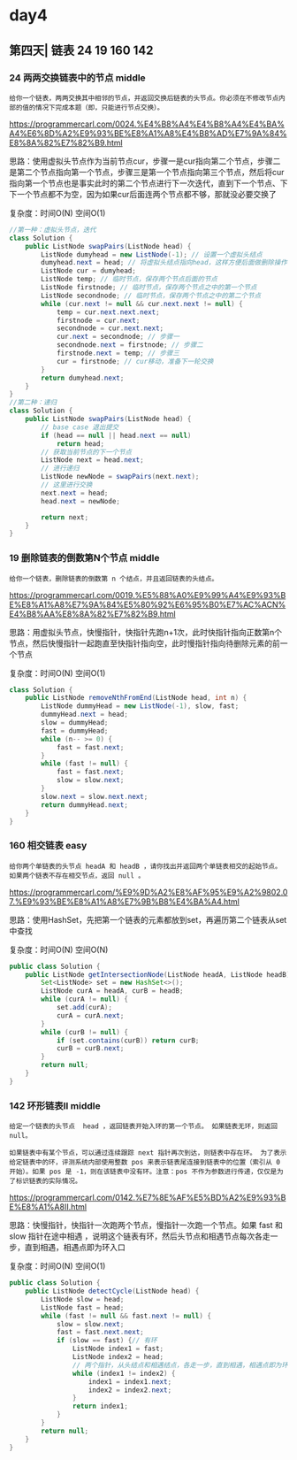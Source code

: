 # day4

## 第四天| 链表 24 19 160 142

### 24 两两交换链表中的节点 middle
```
给你一个链表，两两交换其中相邻的节点，并返回交换后链表的头节点。你必须在不修改节点内部的值的情况下完成本题（即，只能进行节点交换）。
```
https://programmercarl.com/0024.%E4%B8%A4%E4%B8%A4%E4%BA%A4%E6%8D%A2%E9%93%BE%E8%A1%A8%E4%B8%AD%E7%9A%84%E8%8A%82%E7%82%B9.html

思路：使用虚拟头节点作为当前节点cur，步骤一是cur指向第二个节点，步骤二是第二个节点指向第一个节点，步骤三是第一个节点指向第三个节点，然后将cur指向第一个节点也是事实此时的第二个节点进行下一次迭代，直到下一个节点、下下一个节点都不为空，因为如果cur后面连两个节点都不够，那就没必要交换了

复杂度：时间O(N) 空间O(1)
```java
//第一种：虚拟头节点，迭代
class Solution {
    public ListNode swapPairs(ListNode head) {
        ListNode dumyhead = new ListNode(-1); // 设置一个虚拟头结点
        dumyhead.next = head; // 将虚拟头结点指向head，这样方便后面做删除操作
        ListNode cur = dumyhead;
        ListNode temp; // 临时节点，保存两个节点后面的节点
        ListNode firstnode; // 临时节点，保存两个节点之中的第一个节点
        ListNode secondnode; // 临时节点，保存两个节点之中的第二个节点
        while (cur.next != null && cur.next.next != null) {
            temp = cur.next.next.next;
            firstnode = cur.next;
            secondnode = cur.next.next;
            cur.next = secondnode; // 步骤一
            secondnode.next = firstnode; // 步骤二
            firstnode.next = temp; // 步骤三
            cur = firstnode; // cur移动，准备下一轮交换
        }
        return dumyhead.next;
    }
}
//第二种：递归
class Solution {
    public ListNode swapPairs(ListNode head) {
        // base case 退出提交
        if (head == null || head.next == null)
            return head;
        // 获取当前节点的下一个节点
        ListNode next = head.next;
        // 进行递归
        ListNode newNode = swapPairs(next.next);
        // 这里进行交换
        next.next = head;
        head.next = newNode;

        return next;
    }
}
```

### 19 删除链表的倒数第N个节点 middle
```
给你一个链表，删除链表的倒数第 n 个结点，并且返回链表的头结点。
```
https://programmercarl.com/0019.%E5%88%A0%E9%99%A4%E9%93%BE%E8%A1%A8%E7%9A%84%E5%80%92%E6%95%B0%E7%AC%ACN%E4%B8%AA%E8%8A%82%E7%82%B9.html

思路：用虚拟头节点，快慢指针，快指针先跑n+1次，此时快指针指向正数第n个节点，然后快慢指针一起跑直至快指针指向空，此时慢指针指向待删除元素的前一个节点

复杂度：时间O(N) 空间O(1)
```java
class Solution {
    public ListNode removeNthFromEnd(ListNode head, int n) {
        ListNode dummyHead = new ListNode(-1), slow, fast;
        dummyHead.next = head;
        slow = dummyHead;
        fast = dummyHead;
        while (n-- >= 0) {
            fast = fast.next;
        }
        while (fast != null) {
            fast = fast.next;
            slow = slow.next;
        }
        slow.next = slow.next.next;
        return dummyHead.next;
    }
}
```

### 160 相交链表 easy
```
给你两个单链表的头节点 headA 和 headB ，请你找出并返回两个单链表相交的起始节点。如果两个链表不存在相交节点，返回 null 。
```
https://programmercarl.com/%E9%9D%A2%E8%AF%95%E9%A2%9802.07.%E9%93%BE%E8%A1%A8%E7%9B%B8%E4%BA%A4.html

思路：使用HashSet，先把第一个链表的元素都放到set，再遍历第二个链表从set中查找

复杂度：时间O(N) 空间O(N)
```java
public class Solution {
    public ListNode getIntersectionNode(ListNode headA, ListNode headB) {
        Set<ListNode> set = new HashSet<>();
        ListNode curA = headA, curB = headB;
        while (curA != null) {
            set.add(curA);
            curA = curA.next;
        }
        while (curB != null) {
            if (set.contains(curB)) return curB;
            curB = curB.next;
        }
        return null;
    }
}
```

### 142 环形链表II middle
```
给定一个链表的头节点  head ，返回链表开始入环的第一个节点。 如果链表无环，则返回 null。

如果链表中有某个节点，可以通过连续跟踪 next 指针再次到达，则链表中存在环。 为了表示给定链表中的环，评测系统内部使用整数 pos 来表示链表尾连接到链表中的位置（索引从 0 开始）。如果 pos 是 -1，则在该链表中没有环。注意：pos 不作为参数进行传递，仅仅是为了标识链表的实际情况。
```
https://programmercarl.com/0142.%E7%8E%AF%E5%BD%A2%E9%93%BE%E8%A1%A8II.html

思路：快慢指针，快指针一次跑两个节点，慢指针一次跑一个节点。如果 fast 和 slow 指针在途中相遇 ，说明这个链表有环，然后头节点和相遇节点每次各走一步，直到相遇，相遇点即为环入口

复杂度：时间O(N) 空间O(1)
```java
public class Solution {
    public ListNode detectCycle(ListNode head) {
        ListNode slow = head;
        ListNode fast = head;
        while (fast != null && fast.next != null) {
            slow = slow.next;
            fast = fast.next.next;
            if (slow == fast) {// 有环
                ListNode index1 = fast;
                ListNode index2 = head;
                // 两个指针，从头结点和相遇结点，各走一步，直到相遇，相遇点即为环入口
                while (index1 != index2) {
                    index1 = index1.next;
                    index2 = index2.next;
                }
                return index1;
            }
        }
        return null;
    }
}
```